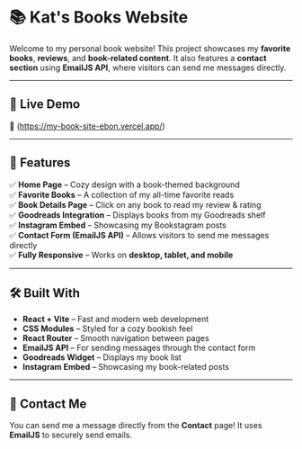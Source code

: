 # 📚 Kat's Books Website

Welcome to my personal book website! This project showcases my **favorite books**, **reviews**, and **book-related content**. It also features a **contact section** using **EmailJS API**, where visitors can send me messages directly.

---

## 🚀 Live Demo  
🔗 (https://my-book-site-ebon.vercel.app/)

---

## 📌 Features  
✅ **Home Page** – Cozy design with a book-themed background  
✅ **Favorite Books** – A collection of my all-time favorite reads  
✅ **Book Details Page** – Click on any book to read my review & rating  
✅ **Goodreads Integration** – Displays books from my Goodreads shelf  
✅ **Instagram Embed** – Showcasing my Bookstagram posts  
✅ **Contact Form (EmailJS API)** – Allows visitors to send me messages directly  
✅ **Fully Responsive** – Works on **desktop, tablet, and mobile**  

---

## 🛠️ Built With  
- **React + Vite** – Fast and modern web development  
- **CSS Modules** – Styled for a cozy bookish feel  
- **React Router** – Smooth navigation between pages  
- **EmailJS API** – For sending messages through the contact form  
- **Goodreads Widget** – Displays my book list  
- **Instagram Embed** – Showcasing my book-related posts  

---

## 📩 Contact Me  
You can send me a message directly from the **Contact** page! It uses **EmailJS** to securely send emails.
